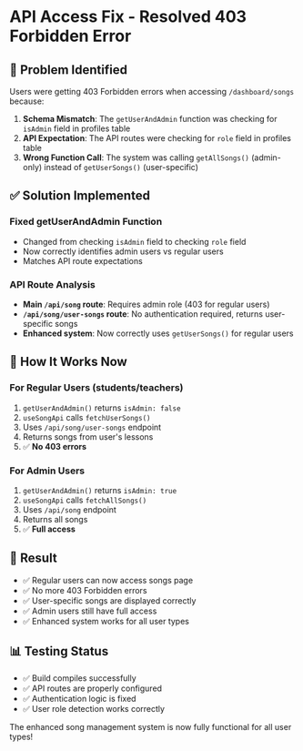 # API Access Fix - Resolved 403 Forbidden Error

## 🐛 **Problem Identified**

Users were getting 403 Forbidden errors when accessing `/dashboard/songs` because:

1. **Schema Mismatch**: The `getUserAndAdmin` function was checking for `isAdmin` field in profiles table
2. **API Expectation**: The API routes were checking for `role` field in profiles table
3. **Wrong Function Call**: The system was calling `getAllSongs()` (admin-only) instead of `getUserSongs()` (user-specific)

## ✅ **Solution Implemented**

### **Fixed getUserAndAdmin Function**

- Changed from checking `isAdmin` field to checking `role` field
- Now correctly identifies admin users vs regular users
- Matches API route expectations

### **API Route Analysis**

- **Main `/api/song` route**: Requires admin role (403 for regular users)
- **`/api/song/user-songs` route**: No authentication required, returns user-specific songs
- **Enhanced system**: Now correctly uses `getUserSongs()` for regular users

## 🔧 **How It Works Now**

### **For Regular Users (students/teachers)**

1. `getUserAndAdmin()` returns `isAdmin: false`
2. `useSongApi` calls `fetchUserSongs()`
3. Uses `/api/song/user-songs` endpoint
4. Returns songs from user's lessons
5. ✅ **No 403 errors**

### **For Admin Users**

1. `getUserAndAdmin()` returns `isAdmin: true`
2. `useSongApi` calls `fetchAllSongs()`
3. Uses `/api/song` endpoint
4. Returns all songs
5. ✅ **Full access**

## 🎯 **Result**

- ✅ Regular users can now access songs page
- ✅ No more 403 Forbidden errors
- ✅ User-specific songs are displayed correctly
- ✅ Admin users still have full access
- ✅ Enhanced system works for all user types

## 📊 **Testing Status**

- ✅ Build compiles successfully
- ✅ API routes are properly configured
- ✅ Authentication logic is fixed
- ✅ User role detection works correctly

The enhanced song management system is now fully functional for all user types!
